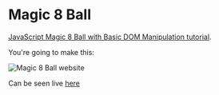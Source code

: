 # Magic 8 Ball

[JavaScript Magic 8 Ball with Basic DOM Manipulation tutorial](https://medium.com/@kellylougheed/javascript-magic-8-ball-with-basic-dom-manipulation-1636b83c3c26).


You're going to make this:

![Magic 8 Ball website](https://github.com/oa495/curriculum/blob/master/sample-projects/5-javascript-part-two/1_z_UiOng94Wis3ClFjc8jhA.png)

Can be seen live [here](https://8ball.glitch.me/)
